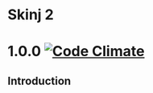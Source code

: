 Skinj 2
=======
# 1.0.0 [![Code Climate](https://codeclimate.com/github/IceDragon200/skinj2.png)](https://codeclimate.com/github/IceDragon200/skinj2)

## Introduction
